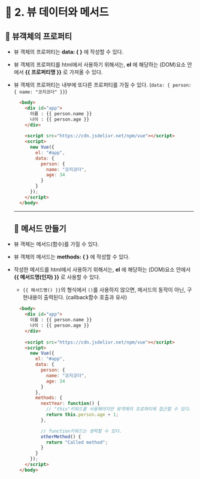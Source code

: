 # 🐫 2. 뷰 데이터와 메서드

## 🐫 뷰객체의 프로퍼티

* 뷰 객체의 프로퍼티는 **data: { }** 에 작성할 수 있다.

* 뷰 객체의 프로퍼티를 html에서 사용하기 위해서는, **el** 에 해당하는 (DOM)요소 안에서 **{{ 프로퍼티명 }}** 로 가져올 수 있다.

* 뷰 객체의 프로퍼티는 내부에 또다른 프로퍼티를 가질 수 있다. (``data: { person: { name: "코지코더" }}``)

  ```html
    <body>
      <div id="app">
        이름 : {{ person.name }}
        나이 : {{ person.age }}
      </div>
    
      <script src="https://cdn.jsdelivr.net/npm/vue"></script>
      <script>
        new Vue({
          el: "#app",
          data: {
            person: {
              name: "코지코더",
              age: 34
            }
          }
        });
      </script>
    </body>
  ```


  ---


  ## 🐫 메서드 만들기

* 뷰 객체는 메서드(함수)를 가질 수 있다.

* 뷰 객체의 메서드는 **methods: { }** 에 작성할 수 있다.

* 작성한 메서드를 html에서 사용하기 위해서는, **el** 에 해당하는 (DOM)요소 안에서 **{{ 메서드명(인자) }}** 로 사용할 수 있다.

  * ``{{ 메서드명() }}``의 형식에서 ``()``를 사용하지 않으면, 메서드의 동작이 아닌, 구현내용이 출력된다. (callback함수 호출과 유사)
  
  ```html
    <body>
      <div id="app">
        이름 : {{ person.name }}
        나이 : {{ person.age }}
      </div>
    
      <script src="https://cdn.jsdelivr.net/npm/vue"></script>
      <script>
        new Vue({
          el: "#app",
          data: {
            person: {
              name: "코지코더",
              age: 34
            }
          },
          methods: {
            nextYear: function() {
              // "this"키워드를 사용해야지만 뷰객체의 프로퍼티에 접근할 수 있다.
              return this.person.age + 1;
            },

            // function키워드는 생략할 수 있다.
            otherMethod() {
              return "Called method";
            }
          }
        });
      </script>
    </body>
  ```